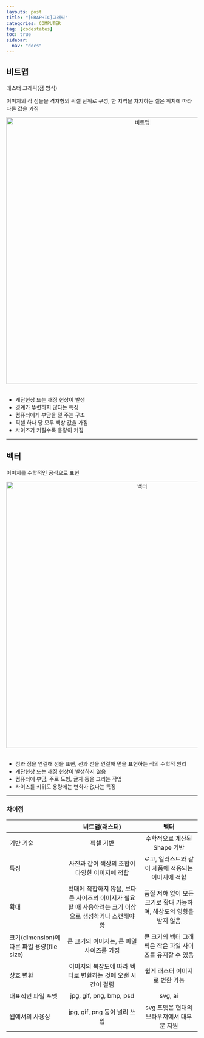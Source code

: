 ```yaml
---
layouts: post
title: "[GRAPHIC]그래픽"
categories: COMPUTER
tag: [codestates]
toc: true
sidebar:
  nav: "docs"
---
```


## 비트맵

래스터 그래픽(점 방식)

이미지의 각 점들을 격자형의 픽셀 단위로 구성, 한 지역을 차지하는 셀은 위치에 따라 다른 값을 가짐

<html>
    <div style ="text-align:center">
        <img src= "https://user-images.githubusercontent.com/58800295/181243657-02da95da-b720-465c-96ee-5a2ae5983488.png" alt="비트맵" width="700" height="700">
    </div>
</html><br/>

- 계단현상 또는 깨짐 현상이 발생
- 경계가 뚜렷하지 않다는 특징
- 컴퓨터에게 부담을 덜 주는 구조
- 픽셀 하나 당 모두 색상 값을 가짐
- 사이즈가 커질수록 용량이 커짐

---

## 벡터

이미지를 수학적인 공식으로 표현

<html>
    <div style ="text-align:center">
        <img src= "https://user-images.githubusercontent.com/58800295/181243730-682fd2c6-fa85-4f8a-9946-6913734525e0.png" alt="백터" width="700" height="700">
    </div>
</html><br/>

- 점과 점을 연결해 선을 표현, 선과 선을 연결해 면을 표현하는 식의 수학적 원리
- 계단현상 또는 깨짐 현상이 발생하지 않음
- 컴퓨터에 부담, 주로 도형, 글자 등을 그리는 작업
- 사이즈를 키워도 용량에는 변화가 없다는 특징

---

### 차이점

|                                             |                                              비트맵(래스터)                                               |                                벡터                                 |
| :------------------------------------------ | :-------------------------------------------------------------------------------------------------------: | :-----------------------------------------------------------------: |
| 기반 기술                                   |                                                 픽셀 기반                                                 |                    수학적으로 계산된 Shape 기반                     |
| 특징                                        |                              사진과 같이 색상의 조합이 다양한 이미지에 적합                               |         로고, 일러스트와 같이 제품에 적용되는 이미지에 적합         |
| 확대                                        | 확대에 적합하지 않음, 보다 큰 사이즈의 이미지가 필요할 때 사용하려는 크기 이상으로 생성하거나 스캔해야 함 | 품질 저하 없이 모든 크기로 확대 가능하며, 해상도의 영향을 받지 않음 |
| 크기(dimension)에 따른 파일 용량(file size) |                                 큰 크기의 이미지는, 큰 파일 사이즈를 가짐                                 |      큰 크기의 벡터 그래픽은 작은 파일 사이즈를 유지할 수 있음      |
| 상호 변환                                   |                       이미지의 복잡도에 따라 벡터로 변환하는 것에 오랜 시간이 걸림                        |                   쉽게 래스터 이미지로 변환 가능                    |
| 대표적인 파일 포맷                          |                                          jpg, gif, png, bmp, psd                                          |                               svg, ai                               |
| 웹에서의 사용성                             |                                       jpg, gif, png 등이 널리 쓰임                                        |             svg 포맷은 현대의 브라우저에서 대부분 지원              |
